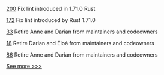 
[200](https://github.com/hyperledger/sawtooth-sabre/pull/200) Fix lint introduced in 1.71.0 Rust

[172](https://github.com/hyperledger/sawtooth-lib/pull/172) Fix lint introduced by Rust 1.71.0

[33](https://github.com/hyperledger/sawtooth-sdk-cxx/pull/33) Retire Anne and Darian from maintainers and codeowners

[18](https://github.com/hyperledger/sawtooth-sdk-swift/pull/18) Retire Darian and Eloá from maintainers and codeowners

[86](https://github.com/hyperledger/sawtooth-sdk-rust/pull/86) Retire Anne and Darian from maintainers and codeowners


[See more >>>](https://start-here.hyperledger.org/pull-requests)

